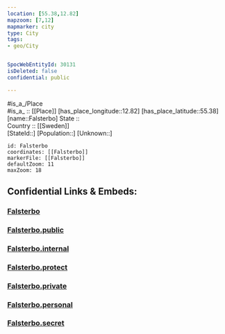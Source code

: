 ```yaml
---
location: [55.38,12.82] 
mapzoom: [7,12] 
mapmarker: city 
type: City
tags:
- geo/City


SpocWebEntityId: 30131
isDeleted: false
confidential: public

---
```

#is_a_/Place  
#is_a_ :: [[Place]] 
[has_place_longitude::12.82] 
[has_place_latitude::55.38] 
[name::Falsterbo] 
State ::  
Country :: [[Sweden]]  
[StateId::] 
[Population::] 
[Unknown::] 


```leaflet
id: Falsterbo
coordinates: [[Falsterbo]] 
markerFile: [[Falsterbo]] 
defaultZoom: 11 
maxZoom: 18
```


## Confidential Links & Embeds: 

### [Falsterbo](/_Standards/Earth/Continent/Europe/Europe~North/Sweden/City/Falsterbo.md) 

### [Falsterbo.public](/_public/Earth/Continent/Europe/Europe~North/Sweden/City/Falsterbo.public.md) 

### [Falsterbo.internal](/_internal/Earth/Continent/Europe/Europe~North/Sweden/City/Falsterbo.internal.md) 

### [Falsterbo.protect](/_protect/Earth/Continent/Europe/Europe~North/Sweden/City/Falsterbo.protect.md) 

### [Falsterbo.private](/_private/Earth/Continent/Europe/Europe~North/Sweden/City/Falsterbo.private.md) 

### [Falsterbo.personal](/_personal/Earth/Continent/Europe/Europe~North/Sweden/City/Falsterbo.personal.md) 

### [Falsterbo.secret](/_secret/Earth/Continent/Europe/Europe~North/Sweden/City/Falsterbo.secret.md)

